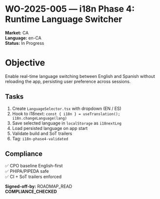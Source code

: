 # WO-2025-005 — i18n Phase 4: Runtime Language Switcher
**Market:** CA  
**Language:** en-CA  
**Status:** In Progress  
# Objective
Enable real-time language switching between English and Spanish without reloading the app, persisting user preference across sessions.

## Tasks
1. Create `LanguageSelector.tsx` with dropdown (EN / ES)
2. Hook to i18next: `const { i18n } = useTranslation(); i18n.changeLanguage(lang)`
3. Save selected language in `localStorage` as `i18nextLng`
4. Load persisted language on app start
5. Validate build and SoT trailers
6. Tag: `i18n-phase4-validated`

## Compliance
✅ CPO baseline English-first  
✅ PHIPA/PIPEDA safe  
✅ CI + SoT trailers enforced  

**Signed-off-by:** ROADMAP_READ  
**COMPLIANCE_CHECKED**
